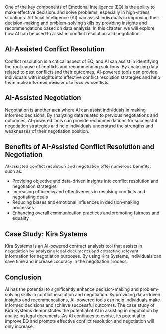 
One of the key components of Emotional Intelligence (EQ) is the ability to make effective decisions and solve problems, especially in high-stress situations. Artificial Intelligence (AI) can assist individuals in improving their decision-making and problem-solving skills by providing insights and recommendations based on data analysis. In this chapter, we will explore how AI can be used to assist in conflict resolution and negotiation.

AI-Assisted Conflict Resolution
-------------------------------

Conflict resolution is a critical aspect of EQ, and AI can assist in identifying the root cause of conflicts and recommending solutions. By analyzing data related to past conflicts and their outcomes, AI-powered tools can provide individuals with insights into effective conflict resolution strategies and help them make informed decisions to resolve conflicts.

AI-Assisted Negotiation
-----------------------

Negotiation is another area where AI can assist individuals in making informed decisions. By analyzing data related to previous negotiations and outcomes, AI-powered tools can provide recommendations for successful negotiation strategies and help individuals understand the strengths and weaknesses of their negotiation position.

Benefits of AI-Assisted Conflict Resolution and Negotiation
-----------------------------------------------------------

AI-assisted conflict resolution and negotiation offer numerous benefits, such as:

* Providing objective and data-driven insights into conflict resolution and negotiation strategies
* Increasing efficiency and effectiveness in resolving conflicts and negotiating deals
* Reducing biases and emotional influences in decision-making processes
* Enhancing overall communication practices and promoting fairness and equality

Case Study: Kira Systems
------------------------

Kira Systems is an AI-powered contract analysis tool that assists in negotiation by analyzing legal documents and extracting relevant information for negotiation purposes. By using Kira Systems, individuals can save time and increase accuracy in the negotiation process.

Conclusion
----------

AI has the potential to significantly enhance decision-making and problem-solving skills in conflict resolution and negotiation. By providing data-driven insights and recommendations, AI-powered tools can help individuals make informed decisions and achieve successful outcomes. The case study of Kira Systems demonstrates the potential of AI in assisting in negotiation by analyzing legal documents. As AI continues to evolve, its potential to improve EQ and promote effective conflict resolution and negotiation will only increase.
